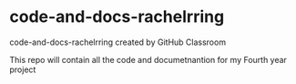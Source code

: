# code-and-docs-rachelrring
code-and-docs-rachelrring created by GitHub Classroom

This repo will contain all the code and documetnantion for my Fourth year project 
